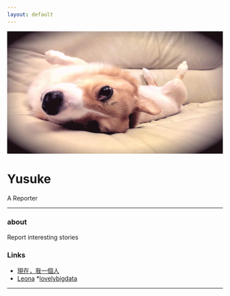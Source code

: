 ```yaml
---
layout: default
---
```


![1048159_10201529021252755_474991513_o](1048159_10201529021252755_474991513_o.jpg)

# Yusuke

A Reporter

- - -

### about

Report interesting stories

### Links

 * [現在，我一個人](https://www.facebook.com/mysolotime/)
* [Leona](https://github.com/qqleona/myrepo/)
*[lovelybigdata](http://fly888.hhtpe.me/)
- - -
